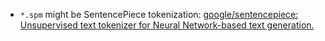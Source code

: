 - `*.spm` might be SentencePiece tokenization: [google/sentencepiece: Unsupervised text tokenizer for Neural Network-based text generation.](https://github.com/google/sentencepiece)